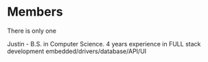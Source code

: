 # Members

There is only one&#x20;

Justin -  B.S. in Computer Science. 4 years experience in FULL stack development embedded/drivers/database/API/UI
